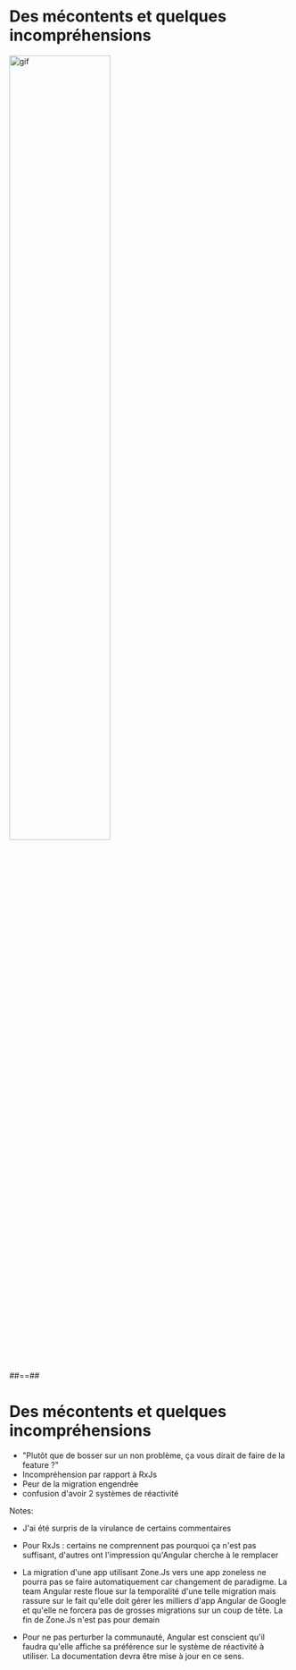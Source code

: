 # Des mécontents et quelques incompréhensions

<div class="full-center">
 <img style='height: 60%' alt='gif' src="https://media.tenor.com/6y7ApASFZNIAAAAC/kaamelott-guethenoc.gif">
</div>

##==##

# Des mécontents et quelques incompréhensions

- "Plutôt que de bosser sur un non problème, ça vous dirait de faire de la feature ?"
- Incompréhension par rapport à RxJs
- Peur de la migration engendrée
- confusion d'avoir 2 systèmes de réactivité
<!-- .element: class="list-fragment" -->

Notes:
- J'ai été surpris de la virulance de certains commentaires

- Pour RxJs : certains ne comprennent pas pourquoi ça n'est pas suffisant, d'autres ont l'impression qu'Angular cherche à le remplacer

- La migration d'une app utilisant Zone.Js vers une app zoneless ne pourra pas se faire automatiquement car changement de paradigme. La team Angular reste floue sur la temporalité d'une telle migration mais rassure sur le fait qu'elle doit gérer les milliers d'app Angular de Google et qu'elle ne forcera pas de grosses migrations sur un coup de tête. La fin de Zone.Js n'est pas pour demain

- Pour ne pas perturber la communauté, Angular est conscient qu'il faudra qu'elle affiche sa préférence sur le système de réactivité à utiliser. La documentation devra être mise à jour en ce sens.
